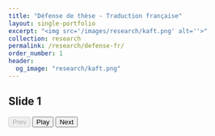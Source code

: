 ```yaml
---
title: "Défense de thèse - Traduction française"
layout: single-portfolio
excerpt: "<img src='/images/research/kaft.png' alt=''>"
collection: research
permalink: /research/defense-fr/
order_number: 1
header: 
  og_image: "research/kaft.png"
---
```



<html lang="en">
<head>
<meta charset="UTF-8" />
<meta name="viewport" content="width=device-width, initial-scale=1" />
<title>Audio Slides Themed</title>
<style>
  /* Base variables from your theme */
  :root {
    --font-family: -apple-system, ".SFNSText-Regular", "San Francisco", Roboto, "Segoe UI", "Helvetica Neue", Arial, sans-serif;
    --font-size-base: 14px;
    --primary-color: #7D502E;
    --dark-gray: #4a4439;
    --light-gray: #ddd6c7;
    --background-color: #F6F1E0;
    --border-radius: 15px;
    --button-padding-vertical: 0.6rem;
    --button-padding-horizontal: 1.2rem;
  }

  /* Reset and base */
  body {
    font-family: var(--font-family);
    font-size: var(--font-size-base);
    color: var(--dark-gray);
    background-color: var(--background-color);
    margin: 3rem 1rem;
    text-align: center;
  }

  #slideTitle {
    font-size: 1.563em; /* type-size-3 ~25px */
    font-weight: 600;
    margin-bottom: 1.5rem;
  }

  #controls {
    margin-bottom: 2rem;
  }

  #controls button {
    font-size: 1.2rem;
    padding: var(--button-padding-vertical) var(--button-padding-horizontal);
    margin: 0 0.4rem;
    min-width: 80px;
    border-radius: var(--border-radius);
    border: 2px solid var(--primary-color);
    background-color: white;
    color: var(--primary-color);
    cursor: pointer;
    user-select: none;
    transition: background-color 0.25s ease, color 0.25s ease, box-shadow 0.25s ease;
    box-shadow: 0 1px 1px rgba(0,0,0,0.125);
  }

  #controls button:hover:not(:disabled) {
    background-color: var(--primary-color);
    color: white;
    box-shadow: 0 4px 6px rgba(125, 80, 46, 0.4);
  }

  #controls button:disabled {
    border-color: var(--light-gray);
    color: var(--light-gray);
    background-color: #f0ece4;
    cursor: default;
    box-shadow: none;
  }

  #controls button:focus {
    outline: 3px solid rgba(125, 80, 46, 0.5);
    outline-offset: 2px;
  }
</style>
</head>
<body>

<h2 id="slideTitle">Slide 1</h2>

<div id="controls">
  <button id="prevBtn" disabled>Prev</button>
  <button id="playBtn">Play</button>
  <button id="nextBtn">Next</button>
</div>

<audio id="audio"></audio>

<script>
  const slides = [
  { title: "Diapositive 1", src: "/files/fr1.wav" },
  { title: "Diapositive 2", src: "/files/fr2.wav" },
  { title: "Diapositive 3", src: "/files/fr3.wav" },
  { title: "Diapositive 4", src: "/files/fr4.wav" },
  { title: "Diapositive 5", src: "/files/fr5.wav" },
  { title: "Diapositive 6", src: "/files/fr6.wav" },
  { title: "Diapositive 7", src: "/files/fr7.wav" },
  { title: "Diapositive 8", src: "/files/fr8.wav" },
  { title: "Diapositive 9", src: "/files/fr9.wav" },
  { title: "Diapositive 10", src: "/files/fr10.wav" },
  { title: "Diapositive 11", src: "/files/fr11.wav" },
  { title: "Diapositive 12", src: "/files/fr12.wav" },
  { title: "Diapositive 13", src: "/files/fr13.wav" },
  { title: "Diapositive 14", src: "/files/fr14.wav" },
  { title: "Diapositive 15", src: "/files/fr15.wav" },
  { title: "Diapositive 16", src: "/files/fr16.wav" },
  { title: "Diapositive 17", src: "/files/fr17.wav" },
  { title: "Diapositive 18", src: "/files/fr18.wav" },
  { title: "Diapositive 19", src: "/files/fr19.wav" },
  { title: "Diapositive 20", src: "/files/fr20.wav" },
  { title: "Diapositive 21", src: "/files/fr21.wav" },
  { title: "Diapositive 22", src: "/files/fr22.wav" },
  { title: "Diapositive 23", src: "/files/fr23.wav" },
  { title: "Diapositive 24", src: "/files/fr24.wav" },
  { title: "Diapositive 25", src: "/files/fr25.wav" },
  { title: "Diapositive 26", src: "/files/fr26.wav" },
  { title: "Diapositive 27", src: "/files/fr27.wav" },
  { title: "Diapositive 28", src: "/files/fr28.wav" }

  ];

  let currentSlide = 0;
  const slideTitle = document.getElementById('slideTitle');
  const audio = document.getElementById('audio');
  const playBtn = document.getElementById('playBtn');
  const prevBtn = document.getElementById('prevBtn');
  const nextBtn = document.getElementById('nextBtn');

  function updateUI() {
    slideTitle.textContent = slides[currentSlide].title;
    audio.src = slides[currentSlide].src;
    audio.load();
    playBtn.textContent = "Play";

    prevBtn.disabled = currentSlide === 0;
    nextBtn.disabled = currentSlide === slides.length - 1;
  }

  playBtn.addEventListener('click', () => {
    if (audio.paused) {
      audio.play();
      playBtn.textContent = "Pause";
    } else {
      audio.pause();
      playBtn.textContent = "Play";
    }
  });

  prevBtn.addEventListener('click', () => {
    if (currentSlide > 0) {
      audio.pause();
      currentSlide--;
      updateUI();
    }
  });

  nextBtn.addEventListener('click', () => {
    if (currentSlide < slides.length - 1) {
      audio.pause();
      currentSlide++;
      updateUI();
    }
  });

  audio.addEventListener('ended', () => {
    playBtn.textContent = "Play";
    if (currentSlide < slides.length - 1) {
      currentSlide++;
      updateUI();
    }
  });

  window.addEventListener('DOMContentLoaded', () => {
    updateUI();
  });
</script>

</body>
</html>
